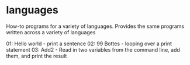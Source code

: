 # languages
How-to programs for a variety of languages. Provides the same programs written across a variety of languages

01: Hello world - print a sentence
02: 99 Bottes - looping over a print statement
03: Add2 - Read in two variables from the command line, add them, and print the result

